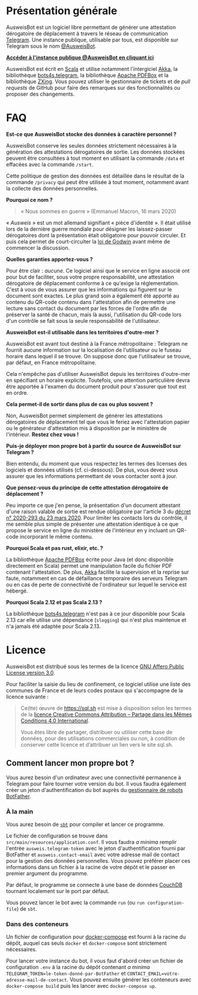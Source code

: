 # Présentation générale

AusweisBot est un logiciel libre permettant de générer une attestation
dérogatoire de déplacement à travers le réseau de communication
[Telegram](https://telegram.org). Une instance publique, utilisable par tous,
est disponible sur Telegram sous le nom [@AusweisBot](https://telegram.me/AusweisBot).

[__Accéder à l'instance publique @AusweisBot en cliquant ici__](https://telegram.me/AusweisBot)

AusweisBot est écrit en [Scala](https://www.scala-lang.org/) et utilise notamment l'intergiciel
[Akka](https://akka.io), la bibliothèque [bots4s.telegram](https://github.com/bot4s/telegram),
la bibliothèque [Apache PDFBox](https://pdfbox.apache.org/) et la bibliothèque [ZXing](https://github.com/zxing/zxing).
Vous pouvez utiliser le gestionnaire de tickets et de _pull requests_ de GitHub pour faire
des remarques sur des fonctionnalités ou proposer des changements.

# FAQ

__Est-ce que AusweisBot stocke des données à caractère personnel ?__

AusweisBot conserve les seules données strictement nécessaires à la génération
des attestations dérogatoires de sortie. Les données stockées peuvent être
consultées à tout moment en utilisant la commande `/data` et effacées avec la
commande `/start`.

Cette politique de gestion des données est détaillée dans le résultat de la
commande `/privacy` qui peut être utilisée à tout moment, notamment avant la collecte
des données personnelles.

__Pourquoi ce nom ?__

> « Nous sommes en guerre » (Emmanuel Macron, 16 mars 2020)

« _Ausweis_ » est un mot allemand signifiant « pièce d'identité ». Il était utilisé lors de la
dernière guerre mondiale pour désigner les laissez-passer dérogatoires dont la présentation
était obligatoire pour pouvoir circuler. Et puis cela permet de court-circuiter
la [loi de Godwin](https://fr.wikipedia.org/wiki/Loi_de_Godwin) avant même de commencer la
discussion.

__Quelles garanties apportez-vous ?__

Pour être clair : _aucune_. Ce logiciel ainsi que le service en ligne
associé ont pour but de faciliter, sous votre propre responsabilité,
une attestation dérogatoire de déplacement conforme à ce qu'exige la
réglementation. C'est à vous de vous assurer que les informations qui
figurent sur le document sont exactes. Le plus grand soin a également
été apporté au contenu du QR-code contenu dans l'attestation afin de
permettre une lecture sans contact du document par les forces de l'ordre
afin de préserver la santé de chacun, mais là aussi, l'utilisation du
QR-code lors d'un contrôle se fait sous la seule responsabilité de
l'utilisateur.

__AusweisBot est-il utilisable dans les territoires d'outre-mer ?__

AusweisBot est avant tout destiné à la France métropolitaine : Telegram ne fournit aucune
information sur la localisation de l'utilisateur ou le fuseau horaire dans lequel il se
trouve. On suppose donc que l'utilisateur se trouve, par défaut, en France métropolitaine.

Cela n'empêche pas d'utiliser AusweisBot depuis les territoires d'outre-mer en spécifiant
un horaire explicite. Toutefois, une attention particulière devra être apportée à l'examen
du document produit pour s'assurer que tout est en ordre.

__Cela permet-il de sortir dans plus de cas ou plus souvent ?__

Non, AusweisBot permet simplement de générer les attestations dérogatoires de déplacement
tel que vous le feriez avec l'attestation papier ou le générateur d'attestation mis à disposition
par le ministère de l'intérieur. __Restez chez vous !__

__Puis-je déployer mon propre bot à partir du source de AusweisBot sur Telegram ?__

Bien entendu, du moment que vous respectez les termes des licenses des logiciels
et données utilisés (cf. ci-dessous). De plus, vous devez vous assurer que les informations
permettant de vous contacter sont à jour.

__Que pensez-vous du principe de cette attestation dérogatoire de déplacement ?__

Peu importe ce que j'en pense, la présentation d'un document attestant d'une raison valable
de sortie est rendue obligatoire par l'article 3 du
[décret n° 2020-293 du 23 mars 2020](https://www.legifrance.gouv.fr/affichTexte.do?cidTexte=JORFTEXT000041746694).
Pour limiter les contacts lors du contrôle, il me semble plus simple de présenter une attestation
identique à ce que propose le service en ligne du ministère de l'intérieur en y incluant
un QR-code incorporant le même contenu.

__Pourquoi Scala et pas rust, elixir, etc. ?__

La bibliothèque [Apache PDFBox](https://pdfbox.apache.org) écrite pour Java (et donc disponible directement
en Scala) permet une manipulation facile du fichier PDF contenant l'attestation. De plus, [Akka](https://akka.io) facilite la supervision
et la reprise sur faute, notamment en cas de défaillance temporaire des serveurs Telegram ou en cas
de perte de connectivité de l'ordinateur sur lequel le service est hébergé.

__Pourquoi Scala 2.12 et pas Scala 2.13 ?__

La bibliothèque [bots4s.telegram](https://github.com/bot4s/telegram) n'est pas à ce jour disponible
pour Scala 2.13 car elle utilise une dépendance (`slogging`) qui n'est plus maintenue et n'a
jamais été adaptée pour Scala 2.13.

# Licence

AusweisBot est distribué sous les termes de la licence [GNU Affero
Public License version 3.0](https://www.gnu.org/licenses/agpl-3.0.html).

Pour faciliter la saisie du lieu de confinement, ce logiciel utilise une
liste des communes de France et de leurs codes postaux qui s'accompagne
de la licence suivante :

> Ce(tte) œuvre de https://sql.sh est mise à disposition
> selon les termes de la [licence Creative Commons
> Attribution – Partage dans les Mêmes Conditions 4.0
> International](http://creativecommons.org/licenses/by-sa/4.0/).
>
> Vous êtes libre de partager, distribuer ou utiliser cette base de données,
> pour des utilisations commerciales ou non, à condition de conserver cette licence
> et d’attribuer un lien vers le site sql.sh.

## Comment lancer mon propre bot ?

Vous aurez besoin d'un ordinateur avec une connectivité permanence à Telegram pour faire tourner
votre version du bot. Il vous faudra également créer un jeton d'authentification du bot
auprès du [gestionnaire de robots BotFather](https://telegram.me/BotFather).

### À la main

Vous aurez besoin de [`sbt`](https://www.scala-sbt.org) pour compiler et lancer ce programme.

Le fichier de configuration se trouve dans `src/main/resources/application.conf`. Il vous
faudra _a minima_ remplir l'entrée `ausweis.telegram-token` avec le jeton d'authentification
fourni par BotFather et `ausweis.contact-email` avec votre adresse mail de contact pour la gestion
des données personnelles. Vous pouvez préférer placer ces informations dans un fichier à la
racine de votre dépôt et le passer en premier argument du programme.

Par défaut, le programme se connecte à une base de données [CouchDB](https://couchdb.apache.org)
tournant localement sur le port par défaut.

Vous pouvez lancer le bot avec la commande `run` (ou `run configuration-file`) de `sbt`.

### Dans des conteneurs

Un fichier de configuration pour
[docker-compose](https://docs.docker.com/compose/) est fourni à la racine
du dépôt, auquel cas seuls `docker` et `docker-compose` sont strictement nécessaires.

Pour lancer votre instance du bot, il vous faut d'abord créer un fichier
de configuration `.env` à la racine du dépôt contenant _a minima_
`TELEGRAM_TOKEN=le-token-donné-par-BotFather` et
`CONTACT_EMAIL=votre-adresse-mail-de-contact`. Vous pouvez ensuite générer
les conteneurs avec `docker-compose build` puis les lancer avec
`docker-compose up`.
